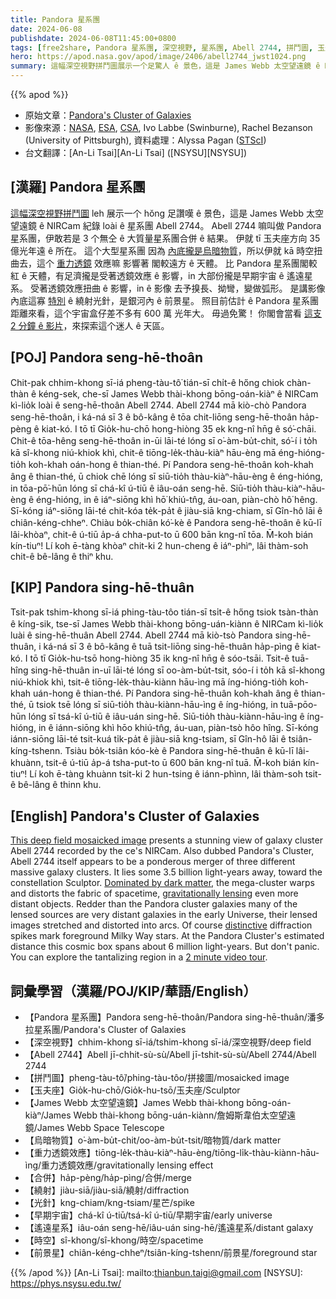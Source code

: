```yaml
---
title: Pandora 星系團
date: 2024-06-08
publishdate: 2024-06-08T11:45:00+0800
tags: [free2share, Pandora 星系團, 深空視野, 星系團, Abell 2744, 拼鬥圖, 玉夫座, James Webb 太空望遠鏡, 烏暗物質, 重力透鏡效應, 合併, 繞射, 光針, 早期宇宙, 遙遠星系, 前景星]
hero: https://apod.nasa.gov/apod/image/2406/abell2744_jwst1024.png
summary: 這幅深空視野拼鬥圖展示一个足驚人 ê 景色，這是 James Webb 太空望遠鏡 ê NIRCam 紀錄 loài ê 星系團 Abell 2744。
---
```


{{% apod %}}

- 原始文章：[Pandora's Cluster of Galaxies](https://apod.nasa.gov/apod/ap240608.html)
- 影像來源：[NASA](https://www.nasa.gov), [ESA](https://www.esa.int/), [CSA](https://www.asc-csa.gc.ca/eng/), Ivo Labbe (Swinburne), Rachel Bezanson (University of Pittsburgh), 資料處理：Alyssa Pagan ([STScI](https://www.stsci.edu))
- 台文翻譯：[An-Li Tsai][An-Li Tsai] ([NSYSU][NSYSU])

## [漢羅] Pandora 星系團
[這幅深空視野拼鬥圖][This deep field mosaicked image] leh 展示一个 hŏng 足讚嘆 ê 景色，這是 James Webb 太空望遠鏡 ê NIRCam 紀錄 loài ê 星系團 Abell 2744。
Abell 2744 嘛叫做 Pandora 星系團，伊敢若是 3 个無仝 ê 大質量星系團合併 ê 結果。
伊就 tī 玉夫座方向 35 億光年遠 ê 所在。
這个大型星系團 因為 [內底攏是烏暗物質][Dominated by dark matter]，所以伊就 kā 時空扭曲去，這个 [重力透鏡][gravitationally lensing] 效應嘛 影響著 閣較遠方 ê 天體。
比 Pandora 星系團閣較紅 ê 天體，有足濟攏是受著透鏡效應 ê 影響，in 大部份攏是早期宇宙 ê 遙遠星系。
受著透鏡效應扭曲 ê 影響，in ê 影像 去予搝長、拗彎，變做弧形。
是講影像內底這寡 [特別][distinctive] ê 繞射光針，是銀河內 ê 前景星。
照目前估計 ê Pandora 星系團 距離來看，這个宇宙盒仔差不多有 600 萬 光年大。
毋過免驚！
你閣會當看 [這支 2 分鐘 ê 影片][2 minute video tour]，來探索這个迷人 ê 天區。

## [POJ] Pandora seng-hē-thoân
Chit-pak chhim-khong sī-iá pheng-tàu-tô͘ tián-sī chi̍t-ê hőng chiok chàn-thàn ê kéng-sek, che-sī James Webb thài-khong bōng-oán-kiàⁿ ê NIRCam kì-lio̍k loài ê seng-hē-thoân Abell 2744.
Abell 2744 mā kiò-chò Pandora seng-hē-thoân, i ká-ná sī 3 ê bô-kâng ê tōa chit-liōng seng-hē-thoân ha̍p-pèng ê kiat-kó.
I tō tī Gio̍k-hu-chō hong-hiòng 35 ek kng-nî hn̄g ê só͘-chāi.
Chit-ê tōa-hêng seng-hē-thoân in-ūi lāi-té lóng sī o͘-àm-bu̍t-chit, só͘-í i to̍h kā sî-khong niú-khiok khì, chit-ê tiōng-le̍k-thàu-kiàⁿ hāu-èng mā éng-hióng-tio̍h koh-khah oán-hong ê thian-thé.
Pí Pandora seng-hē-thoân koh-khah âng ê thian-thé, ū chiok chē lóng sī siū-tio̍h thàu-kiàⁿ-hāu-èng ê éng-hióng, in tōa-pō͘-hūn lóng sī chá-kî ú-tiū ê iâu-oán seng-hē.
Siū-tio̍h thàu-kiàⁿ-hāu-èng ê éng-hióng, in ê iáⁿ-siōng khì hō͘ khiú-tn̂g, áu-oan, piàn-chò hô͘ hêng.
Sī-kóng iáⁿ-siōng lāi-té chit-kóa te̍k-pa̍t ê jiàu-siā kng-chiam, sī Gîn-hô lāi ê chiân-kéng-chheⁿ.
Chiàu bo̍k-chiân kó͘-kè ê Pandora seng-hē-thoân ê kū-lī lâi-khòaⁿ, chit-ê ú-tiū a̍p-á chha-put-to ū 600 bān kng-nî tōa.
M̄-koh bián kín-tiuⁿ!
Lí koh ē-tàng khòaⁿ chit-ki 2 hun-cheng ê iáⁿ-phìⁿ, lâi thàm-soh chit-ê bê-lâng ê thiⁿ khu.

## [KIP] Pandora sing-hē-thuân
Tsit-pak tshim-khong sī-iá phing-tàu-tôo tián-sī tsi̍t-ê hőng tsiok tsàn-thàn ê kíng-sik, tse-sī James Webb thài-khong bōng-uán-kiànn ê NIRCam kì-lio̍k luài ê sing-hē-thuân Abell 2744.
Abell 2744 mā kiò-tsò Pandora sing-hē-thuân, i ká-ná sī 3 ê bô-kâng ê tuā tsit-liōng sing-hē-thuân ha̍p-pìng ê kiat-kó.
I tō tī Gio̍k-hu-tsō hong-hiòng 35 ik kng-nî hn̄g ê sóo-tsāi.
Tsit-ê tuā-hîng sing-hē-thuân in-uī lāi-té lóng sī oo-àm-bu̍t-tsit, sóo-í i to̍h kā sî-khong niú-khiok khì, tsit-ê tiōng-le̍k-thàu-kiànn hāu-ìng mā íng-hióng-tio̍h koh-khah uán-hong ê thian-thé.
Pí Pandora sing-hē-thuân koh-khah âng ê thian-thé, ū tsiok tsē lóng sī siū-tio̍h thàu-kiànn-hāu-ìng ê íng-hióng, in tuā-pōo-hūn lóng sī tsá-kî ú-tiū ê iâu-uán sing-hē.
Siū-tio̍h thàu-kiànn-hāu-ìng ê íng-hióng, in ê iánn-siōng khì hōo khiú-tn̂g, áu-uan, piàn-tsò hôo hîng.
Sī-kóng iánn-siōng lāi-té tsit-kuá ti̍k-pa̍t ê jiàu-siā kng-tsiam, sī Gîn-hô lāi ê tsiân-kíng-tshenn.
Tsiàu bo̍k-tsiân kóo-kè ê Pandora sing-hē-thuân ê kū-lī lâi-khuànn, tsit-ê ú-tiū a̍p-á tsha-put-to ū 600 bān kng-nî tuā.
M̄-koh bián kín-tiuⁿ!
Lí koh ē-tàng khuànn tsit-ki 2 hun-tsing ê iánn-phìnn, lâi thàm-soh tsit-ê bê-lâng ê thinn khu.

## [English] Pandora's Cluster of Galaxies
[This deep field mosaicked image][This deep field mosaicked image] presents a stunning view of galaxy cluster Abell 2744 recorded by the ce's NIRCam.
Also dubbed Pandora's Cluster, Abell 2744 itself appears to be a ponderous merger of three different massive galaxy clusters.
It lies some 3.5 billion light-years away, toward the constellation Sculptor.
[Dominated by dark matter][Dominated by dark matter], the mega-cluster warps and distorts the fabric of spacetime, [gravitationally lensing][gravitationally lensing] even more distant objects.
Redder than the Pandora cluster galaxies many of the lensed sources are very distant galaxies in the early Universe, their lensed images stretched and distorted into arcs.
Of course [distinctive][distinctive] diffraction spikes mark foreground Milky Way stars.
At the Pandora Cluster's estimated distance this cosmic box spans about 6 million light-years.
But don't panic.
You can explore the tantalizing region in a [2 minute video tour][2 minute video tour].

## 詞彙學習（漢羅/POJ/KIP/華語/English）
- 【Pandora 星系團】Pandora seng-hē-thoân/Pandora sing-hē-thuân/潘多拉星系團/Pandora's Cluster of Galaxies
- 【深空視野】chhim-khong sī-iá/tshim-khong sī-iá/深空視野/deep field
- 【Abell 2744】Abell jī-chhit-sù-sù/Abell jī-tshit-sù-sù/Abell 2744/Abell 2744
- 【拼鬥圖】pheng-tàu-tô͘/phing-tàu-tôo/拼接圖/mosaicked image
- 【玉夫座】Gio̍k-hu-chō/Gio̍k-hu-tsō/玉夫座/Sculptor
- 【James Webb 太空望遠鏡】James Webb thài-khong bōng-oán-kiàⁿ/James Webb thài-khong bōng-uán-kiànn/詹姆斯韋伯太空望遠鏡/James Webb Space Telescope
- 【烏暗物質】o͘-àm-bu̍t-chit/oo-àm-bu̍t-tsit/暗物質/dark matter
- 【重力透鏡效應】tiōng-le̍k-thàu-kiàⁿ-hāu-èng/tiōng-li̍k-thàu-kiànn-hāu-ìng/重力透鏡效應/gravitationally lensing effect
- 【合併】ha̍p-pèng/ha̍p-pìng/合併/merge
- 【繞射】jiàu-siā/jiàu-siā/繞射/diffraction
- 【光針】kng-chiam/kng-tsiam/星芒/spike
- 【早期宇宙】chá-kî ú-tiū/tsá-kî ú-tiū/早期宇宙/early universe
- 【遙遠星系】iâu-oán seng-hē/iâu-uán sing-hē/遙遠星系/distant galaxy
- 【時空】sî-khong/sî-khong/時空/spacetime
- 【前景星】chiân-kéng-chheⁿ/tsiân-kíng-tshenn/前景星/foreground star

{{% /apod %}}
[An-Li Tsai]: mailto:thianbun.taigi@gmail.com
[NSYSU]: https://phys.nsysu.edu.tw/

[copyright]: https://apod.nasa.gov/apod/fap/lib/about_apod.html#srapply
[License3]: https://creativecommons.org/licenses/by/3.0/
[License2]:https://creativecommons.org/licenses/by-nc-nd/2.0/

[This deep field mosaicked image]:https://webbtelescope.org/contents/news-releases/2023/news-2023-107
[Dominated by dark matter]:https://chandra.harvard.edu/photo/2011/a2744/
[gravitationally lensing]:https://webbtelescope.org/contents/media/videos/2019/41/1229-Video
[distinctive]:https://apod.nasa.gov/apod/ap220319.html
[2 minute video tour]:https://webbtelescope.org/contents/news-releases/2023/news-2023-107#section-id-3
